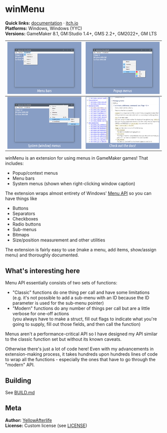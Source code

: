 # winMenu

**Quick links:** [documentation](https://yal.cc/docs/gm/winmenu/)
· [itch.io](https://yellowafterlife.itch.io/gamemaker-winmenu)  
**Platforms:** Windows, Windows (YYC)​  
**Versions:** GameMaker 8.1, GM:Studio 1.4+, GMS 2.2+, GM2022+, GM LTS

| [![](export/media/itch-1.png)](export/media/itch-1.png) | [![](export/media/itch-2.png)](export/media/itch-2.png) |
| :-: | :-: |
| [![](export/media/itch-3.png)](export/media/itch-3.png) | [![](export/media/itch-4.png)](export/media/itch-4.png) |

winMenu is an extension for using menus in GameMaker games! That includes:

- Popup/context menus
- Menu bars
- System menus (shown when right-clicking window caption)

The extension wraps almost entirety of Windows' [Menu API](https://learn.microsoft.com/en-us/windows/win32/menurc/menus) so you can have things like

- Buttons
- Separators
- Checkboxes
- Radio buttons
- Sub-menus
- Bitmaps
- Size/position measurement and other utilities

The extension is fairly easy to use (make a menu, add items, show/assign menu)
and thoroughly documented.

## What's interesting here

Menu API essentially consists of two sets of functions:
- "Classic" functions do one thing per call and have some limitations  
  (e.g. it's not possible to add a sub-menu with an ID because the ID parameter is used for the sub-menu pointer)
- "Modern" functions do any number of things per call but are a little verbose for one-off actions  
  (you always have to make a struct, fill out flags to indicate what you're going to supply, fill out those fields, and then call the function)

Menus aren't a performance-critical API so I have designed my API
similar to the classic function set but without its known caveats.

Otherwise there's just a lot of code here!
Even with my advancements in extension-making process,
it takes hundreds upon hundreds lines of code to wrap all the functions -
especially the ones that have to go through the "modern" API.

## Building

See [BUILD.md](BUILD.md)

## Meta

**Author:** [YellowAfterlife](https://github.com/YellowAfterlife)  
**License:** Custom license (see [LICENSE](LICENSE))